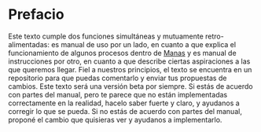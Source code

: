 # Prefacio
Este texto cumple dos funciones simultáneas y mutuamente retro-alimentadas: es manual de uso por un lado, en cuanto a que explica el funcionamiento de algunos procesos dentro de [Manas](http://www.manas.com.ar) y es manual de instrucciones por otro, en cuanto a que describe ciertas aspiraciones a las que queremos llegar. Fiel a nuestros principios, el texto se encuentra en un repositorio para que puedas comentarlo y enviar tus propuestas de cambios. Este texto será una versión beta por siempre. Si estás de acuerdo con partes del manual, pero te parece que no están implementadas correctamente en la realidad, hacelo saber fuerte y claro, y ayudanos a corregir lo que se pueda. Si no estás de acuerdo con partes del manual, proponé el cambio que quisieras ver y ayudanos a implementarlo.
